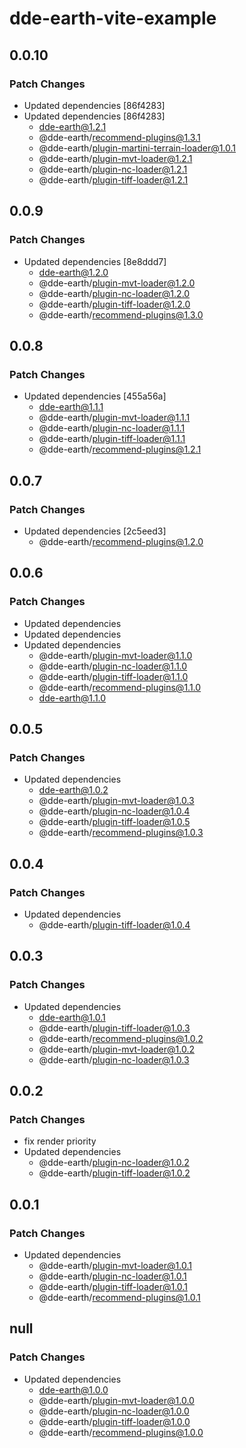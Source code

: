 # dde-earth-vite-example

## 0.0.10

### Patch Changes

- Updated dependencies [86f4283]
- Updated dependencies [86f4283]
  - dde-earth@1.2.1
  - @dde-earth/recommend-plugins@1.3.1
  - @dde-earth/plugin-martini-terrain-loader@1.0.1
  - @dde-earth/plugin-mvt-loader@1.2.1
  - @dde-earth/plugin-nc-loader@1.2.1
  - @dde-earth/plugin-tiff-loader@1.2.1

## 0.0.9

### Patch Changes

- Updated dependencies [8e8ddd7]
  - dde-earth@1.2.0
  - @dde-earth/plugin-mvt-loader@1.2.0
  - @dde-earth/plugin-nc-loader@1.2.0
  - @dde-earth/plugin-tiff-loader@1.2.0
  - @dde-earth/recommend-plugins@1.3.0

## 0.0.8

### Patch Changes

- Updated dependencies [455a56a]
  - dde-earth@1.1.1
  - @dde-earth/plugin-mvt-loader@1.1.1
  - @dde-earth/plugin-nc-loader@1.1.1
  - @dde-earth/plugin-tiff-loader@1.1.1
  - @dde-earth/recommend-plugins@1.2.1

## 0.0.7

### Patch Changes

- Updated dependencies [2c5eed3]
  - @dde-earth/recommend-plugins@1.2.0

## 0.0.6

### Patch Changes

- Updated dependencies
- Updated dependencies
- Updated dependencies
  - @dde-earth/plugin-mvt-loader@1.1.0
  - @dde-earth/plugin-nc-loader@1.1.0
  - @dde-earth/plugin-tiff-loader@1.1.0
  - @dde-earth/recommend-plugins@1.1.0
  - dde-earth@1.1.0

## 0.0.5

### Patch Changes

- Updated dependencies
  - dde-earth@1.0.2
  - @dde-earth/plugin-mvt-loader@1.0.3
  - @dde-earth/plugin-nc-loader@1.0.4
  - @dde-earth/plugin-tiff-loader@1.0.5
  - @dde-earth/recommend-plugins@1.0.3

## 0.0.4

### Patch Changes

- Updated dependencies
  - @dde-earth/plugin-tiff-loader@1.0.4

## 0.0.3

### Patch Changes

- Updated dependencies
  - dde-earth@1.0.1
  - @dde-earth/plugin-tiff-loader@1.0.3
  - @dde-earth/recommend-plugins@1.0.2
  - @dde-earth/plugin-mvt-loader@1.0.2
  - @dde-earth/plugin-nc-loader@1.0.3

## 0.0.2

### Patch Changes

- fix render priority
- Updated dependencies
  - @dde-earth/plugin-nc-loader@1.0.2
  - @dde-earth/plugin-tiff-loader@1.0.2

## 0.0.1

### Patch Changes

- Updated dependencies
  - @dde-earth/plugin-mvt-loader@1.0.1
  - @dde-earth/plugin-nc-loader@1.0.1
  - @dde-earth/plugin-tiff-loader@1.0.1
  - @dde-earth/recommend-plugins@1.0.1

## null

### Patch Changes

- Updated dependencies
  - dde-earth@1.0.0
  - @dde-earth/plugin-mvt-loader@1.0.0
  - @dde-earth/plugin-nc-loader@1.0.0
  - @dde-earth/plugin-tiff-loader@1.0.0
  - @dde-earth/recommend-plugins@1.0.0
